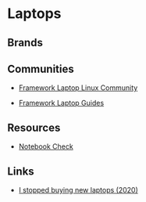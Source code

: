 # Laptops

## Brands

## Communities

- [Framework Laptop Linux Community](https://community.frame.work/c/framework-laptop/linux/91)

- [Framework Laptop Guides](https://guides.frame.work/)

## Resources

- [Notebook Check](https://www.notebookcheck.net/)

## Links

- [I stopped buying new laptops (2020)](https://news.ycombinator.com/item?id=36646791)